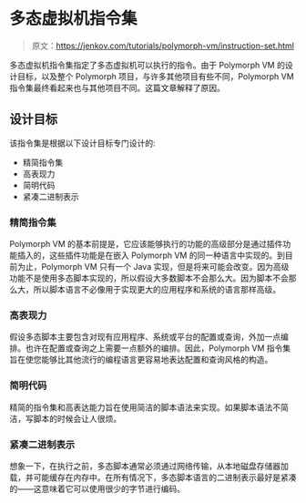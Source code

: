 # 多态虚拟机指令集

> 原文：<https://jenkov.com/tutorials/polymorph-vm/instruction-set.html>

多态虚拟机指令集指定了多态虚拟机可以执行的指令。由于 Polymorph VM 的设计目标，以及整个 Polymorph 项目，与许多其他项目有些不同，Polymorph VM 指令集最终看起来也与其他项目不同。这篇文章解释了原因。

## 设计目标

该指令集是根据以下设计目标专门设计的:

*   精简指令集
*   高表现力
*   简明代码
*   紧凑二进制表示

### 精简指令集

Polymorph VM 的基本前提是，它应该能够执行的功能的高级部分是通过插件功能插入的，这些插件功能是在嵌入 Polymorph VM 的同一种语言中实现的。到目前为止，Polymorph VM 只有一个 Java 实现，但是将来可能会改变。因为高级功能不是使用多态脚本实现的，所以假设大多数脚本不会那么大。因为脚本不会那么大，所以脚本语言不必像用于实现更大的应用程序和系统的语言那样高级。

### 高表现力

假设多态脚本主要包含对现有应用程序、系统或平台的配置或查询，外加一点编排。也许在配置或查询之上需要一点额外的编排。因此，Polymorph VM 指令集旨在使您能够比其他流行的编程语言更容易地表达配置和查询风格的构造。

### 简明代码

精简的指令集和高表达能力旨在使用简洁的脚本语法来实现。如果脚本语法不简洁，写脚本的时候会让人很烦。

### 紧凑二进制表示

想象一下，在执行之前，多态脚本通常必须通过网络传输，从本地磁盘存储器加载，并可能缓存在内存中。在所有情况下，多态脚本语言的二进制表示最好是紧凑的——这意味着它可以使用很少的字节进行编码。